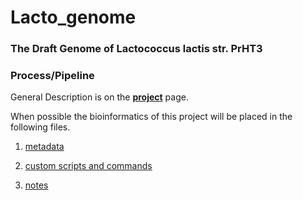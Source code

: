 ---
---
# Lacto_genome

### The Draft Genome of Lactococcus lactis str. PrHT3

### Process/Pipeline

General Description is on the **[project](/project.md)** page.

When possible the bioinformatics of this project will be placed in the following files.

1. [metadata](/metadata.md)

2. [custom scripts and commands](/scripts.md)

3. [notes](/notes.md)
